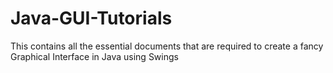 # Java-GUI-Tutorials
This contains all the essential documents that are required to create a fancy Graphical Interface in Java using Swings
